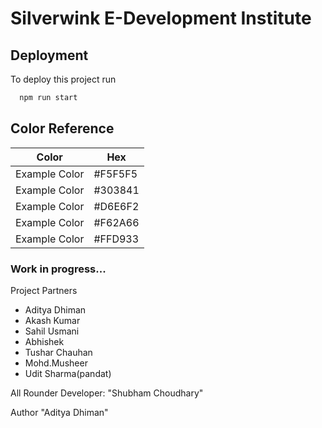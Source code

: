 # Silverwink E-Development Institute

## Deployment

To deploy this project run

```bash
  npm run start
```

## Color Reference

| Color             | Hex                                                                |
| ----------------- | ------------------------------------------------------------------ |
| Example Color |  #F5F5F5 |
| Example Color |  #303841 |
| Example Color |  #D6E6F2 |
| Example Color |  #F62A66 |
| Example Color |  #FFD933 |




### Work in progress...

Project Partners
- Aditya Dhiman
- Akash Kumar
- Sahil Usmani
- Abhishek
- Tushar Chauhan
- Mohd.Musheer
- Udit Sharma(pandat)


All Rounder Developer:  "Shubham Choudhary"

Author "Aditya Dhiman"

